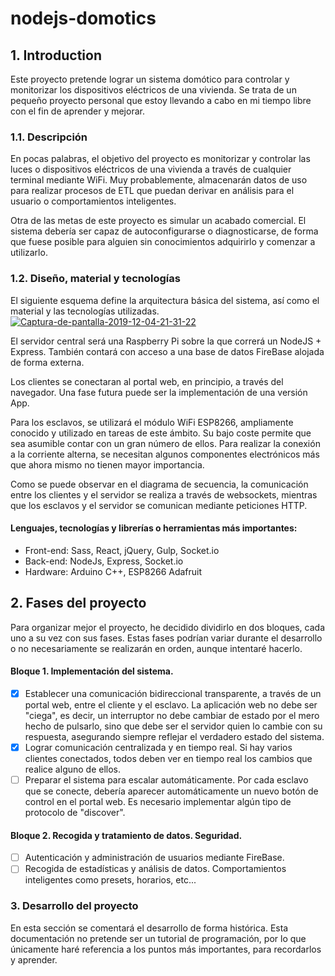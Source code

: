# nodejs-domotics

## 1. Introduction
Este proyecto pretende lograr un sistema domótico para controlar y monitorizar los dispositivos eléctricos de una vivienda. Se trata de un pequeño proyecto personal que estoy llevando a cabo en mi tiempo libre con el fin de aprender y mejorar.

### 1.1. Descripción
En pocas palabras, el objetivo del proyecto es monitorizar y controlar las luces o dispositivos eléctricos de una vivienda a través de cualquier terminal mediante WiFi. Muy probablemente, almacenarán datos de uso para realizar procesos de ETL que puedan derivar en análisis para el usuario o comportamientos inteligentes.

Otra de las metas de este proyecto es simular un acabado comercial. El sistema debería ser capaz de autoconfigurarse o diagnosticarse, de forma que fuese posible para alguien sin conocimientos adquirirlo y comenzar a utilizarlo.

### 1.2. Diseño, material y tecnologías
El siguiente esquema define la arquitectura básica del sistema, así como el material y las tecnologías utilizadas.
<a href="https://ibb.co/9nG9dYK"><img src="https://i.ibb.co/zsNhtf9/Captura-de-pantalla-2019-12-04-21-31-22.png" alt="Captura-de-pantalla-2019-12-04-21-31-22" border="0"></a>

El servidor central será una Raspberry Pi sobre la que correrá un NodeJS + Express. También contará con acceso a una base de datos FireBase alojada de forma externa.

Los clientes se conectaran al portal web, en principio, a través del navegador. Una fase futura puede ser la implementación de una versión App.

Para los esclavos, se utilizará el módulo WiFi ESP8266, ampliamente conocido y utilizado en tareas de este ámbito. Su bajo coste permite que sea asumible contar con un gran número de ellos. Para realizar la conexión a la corriente alterna, se necesitan algunos componentes electrónicos más que ahora mismo no tienen mayor importancia.

Como se puede observar en el diagrama de secuencia, la comunicación entre los clientes y el servidor se realiza a través de websockets, mientras que los esclavos y el servidor se comunican mediante peticiones HTTP.

#### Lenguajes, tecnologías y librerías o herramientas más importantes:
- Front-end: Sass, React, jQuery, Gulp, Socket.io
- Back-end: NodeJs, Express, Socket.io
- Hardware: Arduino C++, ESP8266 Adafruit

## 2. Fases del proyecto
Para organizar mejor el proyecto, he decidido dividirlo en dos bloques, cada uno a su vez con sus fases. Estas fases podrían variar durante el desarrollo o no necesariamente se realizarán en orden, aunque intentaré hacerlo.
#### Bloque 1. Implementación del sistema.
- [x] Establecer una comunicación bidireccional transparente, a través de un portal web, entre el cliente y el esclavo. La aplicación web no debe ser "ciega", es decir, un interruptor no debe cambiar de estado por el mero hecho de pulsarlo, sino que debe ser el servidor quien lo cambie con su respuesta, asegurando siempre reflejar el verdadero estado del sistema.
- [x] Lograr comunicación centralizada y en tiempo real. Si hay varios clientes conectados, todos deben ver en tiempo real los cambios que realice alguno de ellos.
- [ ] Preparar el sistema para escalar automáticamente. Por cada esclavo que se conecte, debería aparecer automáticamente un nuevo botón de control en el portal web. Es necesario implementar algún tipo de protocolo de "discover".

#### Bloque 2. Recogida y tratamiento de datos. Seguridad.
- [ ] Autenticación y administración de usuarios mediante FireBase.
- [ ] Recogida de estadísticas y análisis de datos. Comportamientos inteligentes como presets, horarios, etc...

### 3. Desarrollo del proyecto
En esta sección se comentará el desarrollo de forma histórica. Esta documentación no pretende ser un tutorial de programación, por lo que únicamente haré referencia a los puntos más importantes, para recordarlos y aprender.
